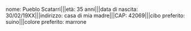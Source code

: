 nome: Pueblo Scatarri|||età: 35 anni|||data di nascita: 30/02/19XX|||indirizzo: casa di mia madre|||CAP: 42069|||cibo preferito: suino|||colore preferito: marrone
